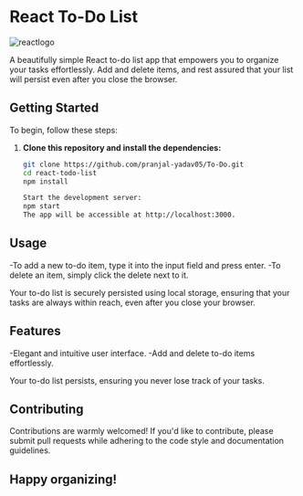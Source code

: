 # React To-Do List

![reactlogo](https://github.com/pranjal-yadav05/To-Do/assets/126938164/a218dcc4-f44d-41e0-b1f7-de6db4f38d0c)

A beautifully simple React to-do list app that empowers you to organize your tasks effortlessly. Add and delete items, and rest assured that your list will persist even after you close the browser.

## Getting Started

To begin, follow these steps:

1. **Clone this repository and install the dependencies:**

   ```sh
   git clone https://github.com/pranjal-yadav05/To-Do.git
   cd react-todo-list
   npm install

   Start the development server:
   npm start
   The app will be accessible at http://localhost:3000.

## Usage
   
   -To add a new to-do item, type it into the input field and press enter.
   -To delete an item, simply click the delete next to it.
   
   Your to-do list is securely persisted using local storage, ensuring that your tasks are always within reach, even after you close your browser.

## Features
   
   -Elegant and intuitive user interface.
   -Add and delete to-do items effortlessly.
  
   Your to-do list persists, ensuring you never lose track of your tasks.
## Contributing
   
   Contributions are warmly welcomed! If you'd like to contribute, please submit pull requests while adhering to the code style and documentation guidelines.

## Happy organizing!

